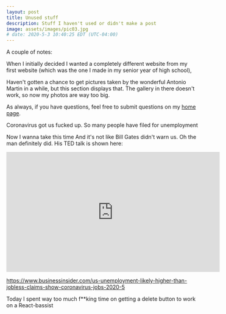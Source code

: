 ```yaml
---
layout: post
title: Unused stuff
description: Stuff I haven't used or didn't make a post
image: assets/images/pic03.jpg
# date: 2020-5-3 10:40:25 EDT (UTC-04:00)
---
```


A couple of notes:

When I initially decided I wanted a completely different website from my first website (which was the one I made in my senior year of high school),

Haven't gotten a chance to get pictures taken by the wonderful Antonio Martin in a while, but this section displays that. The gallery in there doesn't work, so now my photos are way too big.

<!-- For linking to pages that are not posts -->
As always, if you have questions, feel free to submit questions on my [home page]({{site.baseurl}}).

<!-- Sample for embedding YouTube videos, Coronavirus rant material -->
Coronavirus got us fucked up. So many people have filed for unemployment

Now I wanna take this time And it's not like Bill Gates didn't warn us. Oh the man definitely did. His TED talk is shown here:
<iframe width="560" height="315" src="https://www.youtube.com/embed/6Af6b_wyiwI" frameborder="0" allow="accelerometer; autoplay; encrypted-media; gyroscope; picture-in-picture" allowfullscreen></iframe>

https://www.businessinsider.com/us-unemployment-likely-higher-than-jobless-claims-show-coronavirus-jobs-2020-5


Today I spent way too much f**king time on getting a delete button to work on a React-bassist